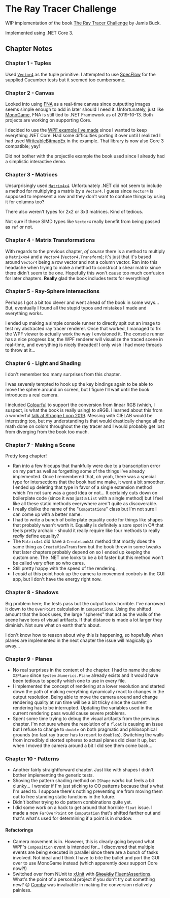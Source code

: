 # The Ray Tracer Challenge

WIP implementation of the book [The Ray Tracer Challenge](http://raytracerchallenge.com/) by Jamis Buck.

Implemented using .NET Core 3.

## Chapter Notes

### Chapter 1 - Tuples

 Used [`Vector4`](https://docs.microsoft.com/en-us/dotnet/api/system.numerics.vector4?view=netcore-3.0) as the tuple primitive.  I attempted to use [SpecFlow](https://specflow.org/) for the supplied Cucumber tests but it seemed too cumbersome.

### Chapter 2 - Canvas

Looked into using [FNA](https://fna-xna.github.io/) as a real-time canvas since outputting images seems simple enough to add in later should I need it. Unfortunately, just like [MonoGame](http://www.monogame.net/), FNA is still tied to .NET Framework as of 2019-10-13.  Both projects are working on supporting Core.

I decided to use the [WPF example I've made](https://github.com/davidaramant/DotNetPixelByPixel) since I wanted to keep everything .NET Core.  Had some difficulties porting it over until I realized I had used [WriteableBitmapEx](https://github.com/reneschulte/WriteableBitmapEx) in the example.  That library is now also Core 3 compatible; yay!

Did not bother with the projectile example the book used since I already had a simplistic interactive demo.

### Chapter 3 - Matrices

Unsurprisingly used [`Matrix4x4`](https://docs.microsoft.com/en-us/dotnet/api/system.numerics.matrix4x4?view=netcore-3.0).  Unfortunately .NET did not seem to include a method for multiplying a matrix by a `Vector4`.  I guess since `Vector4` is supposed to represent a row and they don't want to confuse things by using it for columns too?

There also weren't types for 2x2 or 3x3 matrices.  Kind of tedious.

Not sure if these SIMD types like `Vector4` really benefit from being passed as `ref` or not.

### Chapter 4 - Matrix Transformations

With regards to the previous chapter, _of course_ there is a method to multiply a `Matrix4x4` and a `Vector4` (`Vector4.Transform`); it's just that it's based around `Vector4` being a row vector and not a column vector.  Ran into this headache when trying to make a method to construct a shear matrix since there didn't seem to be one.  Hopefully this won't cause too much confusion for later chapters.  **Really** glad the book includes tests for everything!

### Chapter 5 - Ray-Sphere Intersections

Perhaps I got a bit too clever and went ahead of the book in some ways...  But, eventually I found all the stupid typos and mistakes I made and everything works.  

I ended up making a simple console runner to directly spit out an image to test my abstracted ray tracer renderer.  Once that worked, I managed to fix the WPF viewer to actually work the way I envisioned it.  The console runner has a nice progress bar, the WPF renderer will visualize the traced scene in real-time, and everything is nicely threaded!  I only wish I had more threads to throw at it...

### Chapter 6 - Light and Shading

I don't remember too many surprises from this chapter.

I was severely tempted to hook up the key bindings again to be able to move the sphere around on screen, but I figure I'll wait until the book introduces a real camera.

I included [Colourful](https://github.com/tompazourek/Colourful) to support the conversion from linear RGB (which, I suspect, is what the book is really using) to sRGB.  I learned about this from a wonderful [talk at Strange Loop 2019](https://www.youtube.com/watch?v=AS1OHMW873s).  Messing with CIELAB would be interesting too, but my understanding is that would drastically change all the math done on colors throughout the ray tracer and I would probably get lost from diverging from the book too much.

### Chapter 7 - Making a Scene

Pretty long chapter!

* Ran into a few hiccups that thankfully were due to a transcription error on my part as well as forgetting some of the things I've already implemented.  Once I remembered that, oh yeah, there was a special type for intersections that the book had me make, it went a bit smoother.  I ended up deleting that type in favor of a single extension method which I'm not sure was a good idea or not... It certainly cuts down on boilerplate code (since it was just a `List` with a single method) but I feel like all these static methods everywhere aren't quite as discoverable.
* I really dislike the name of the "`Computations`" class but I'm not sure I can come up with a better name.  
* I had to write a bunch of boilerplate equality code for things like shapes that probably wasn't worth it.  Equality is definitely a sore spot in C# that feels pretty archaic - should it really require like four methods to really _really_ define equality?
* The `Matrix4x4` did have a `CreateLookAt` method that mostly does the same thing as `CreateViewTransform` but the book threw in some tweaks that later chapters probably depend on so I ended up keeping the custom one.  The .NET one looks to be a bit faster but this method won't be called very often so who cares.
* Still pretty happy with the speed of the rendering.
* I _could_ at this point hook up the camera to movement controls in the GUI app, but I don't have the energy right now.

### Chapter 8 - Shadows

Big problem here; the tests pass but the output looks horrible.  I've narrowed it down to the `OverPoint` calculation in `Computations`.  Using the shifted amount that the book uses, the large "spheres" that act as the walls of the scene have tons of visual artifacts.  If that distance is made a lot larger they diminish.  Not sure what on earth that's about.

I don't know how to reason about why this is happening, so hopefully when planes are implemented in the next chapter the issue will magically go away...

### Chapter 9 - Planes

* No real surprises in the content of the chapter.  I had to name the plane `XZPlane` since `System.Numerics.Plane` already exists and it would have been tedious to specify which one to use in every file.
* I implemented the concept of rendering at a lower resolution and started down the path of making everything dynamically react to changes in the output resolution.  Being able to move the camera around and change rendering quality at run time will be a bit tricky since the current rendering has to be interrupted.  Updating the variables used in the current rendering pass would cause severe problems.
* Spent some time trying to debug the visual artifacts from the previous chapter.  I'm not sure where the resolution of a `float` is causing an issue but I refuse to change to `double` on both pragmatic and philosophical grounds (no fast ray tracer has to resort to `double`s).  Switching the walls from incredibly distorted spheres to actual planes did clear it up, but when I moved the camera around a bit I did see them come back...

### Chapter 10 - Patterns

* Another fairly straightforward chapter.  Just like with shapes I didn't bother implementing the generic tests.
* Shoving the pattern shading method on `IShape` _works_ but feels a bit clunky... I wonder if I'm just sticking to OO patterns because that's what I'm used to.  I suppose there's nothing preventing me from moving them out to free standing static functions in the future.
* Didn't bother trying to do pattern combinations quite yet.
* I did some work on a hack to get around that horrible `float` issue.  I made a new `FarOverPoint` on `Computation` that's shifted farther out and that's what's used for determining if a point is in shadow.

#### Refactorings

* Camera movement is in.  However, this is clearly going beyond what WPF's `Composition` event is intended for... I discovered that multiple events are being executed in parallel since there are a bunch of tasks involved.  Not ideal and I think I have to bite the bullet and port the GUI over to use MonoGame instead (which apparently _does_ support Core now?!)
* Switched over from NUnit to [xUnit](https://xunit.net/) with ~~[Shouldly](https://github.com/shouldly/shouldly)~~ [FluentAssertions](https://fluentassertions.com).  What's the point of a personal project if you don't try out something new? 😊 [Comby](https://comby.dev) was invaluable in making the conversion relatively painless.

